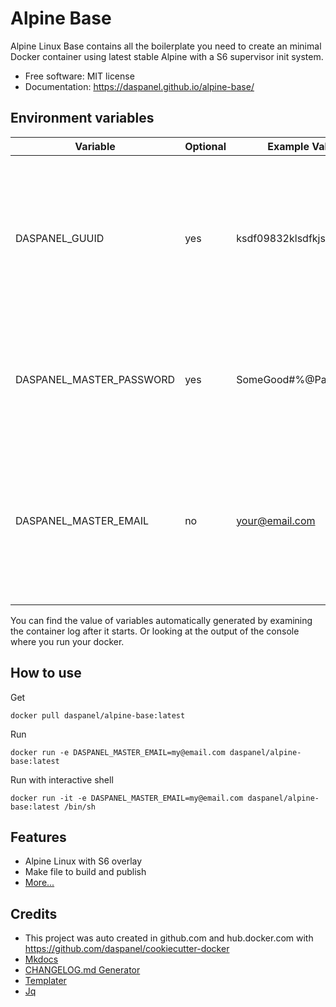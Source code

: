 # Alpine Base

Alpine Linux Base contains all the boilerplate you need to create an minimal 
Docker container using latest stable Alpine with a S6 supervisor init system.

* Free software: MIT license
* Documentation: <https://daspanel.github.io/alpine-base/>

## Environment variables
| Variable | Optional      | Example Value | Purpose
|----------|---------------|---------------|---------------|
| DASPANEL_GUUID | yes | ksdf09832klsdfkjsdlk | UUID used in Daspanel system to identify a unique instance of data. If you don't provide one Daspanel generate it using [Getuuid API](https://9jzojg54n7.execute-api.us-east-1.amazonaws.com/v1/uuid)|
| DASPANEL_MASTER_PASSWORD | yes | SomeGood#%@Passwd123 | Password to be used in the various Daspanel services. Automatically generated if you do not provide one.
| DASPANEL_MASTER_EMAIL | no | your@email.com | Email of the owner of Daspanel instance. It can be used for receiving notifications from the system. The Docker container will not run if it is not informed.

You can find the value of variables automatically generated by examining the 
container log after it starts. Or looking at the output of the console where 
you run your docker.

## How to use
Get
```shell
docker pull daspanel/alpine-base:latest
```

Run
```shell
docker run -e DASPANEL_MASTER_EMAIL=my@email.com daspanel/alpine-base:latest
```

Run with interactive shell 
```shell
docker run -it -e DASPANEL_MASTER_EMAIL=my@email.com daspanel/alpine-base:latest /bin/sh
```

## Features

* Alpine Linux with S6 overlay
* Make file to build and publish
* [More...](https://daspanel.github.io/alpine-base/) 

## Credits

* This project was auto created in github.com and hub.docker.com with 
<https://github.com/daspanel/cookiecutter-docker>
* [Mkdocs](http://www.mkdocs.org/)
* [CHANGELOG.md Generator](https://github.com/mh-cbon/changelog)
* [Templater](https://github.com/webhippie/templater)
* [Jq](https://stedolan.github.io/jq/)

